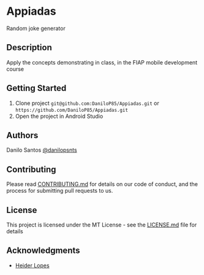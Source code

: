 # Appiadas

Random joke generator

## Description

Apply the concepts demonstrating in class, in the FIAP mobile development course

## Getting Started
1. Clone project `git@github.com:DaniloP85/Appiadas.git` or  `https://github.com/DaniloP85/Appiadas.git`
2. Open the project in Android Studio

## Authors

Danilo Santos
[@danilopsnts](https://www.linkedin.com/in/danilopsnts/)

## Contributing

Please read [CONTRIBUTING.md](CONTRIBUTING.md) for details on our code of conduct, and the process for submitting pull requests to us.
## License

This project is licensed under the MT License - see the [LICENSE.md](LICENSE.md) file for details

## Acknowledgments

* [Heider Lopes](https://github.com/heiderlopes)
